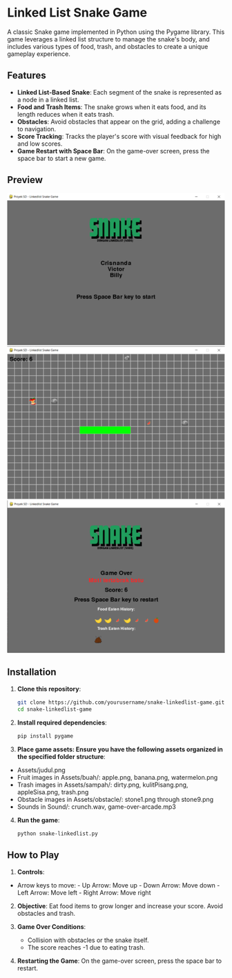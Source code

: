 # Linked List Snake Game

A classic Snake game implemented in Python using the Pygame library. This game leverages a linked list structure to manage the snake's body, and includes various types of food, trash, and obstacles to create a unique gameplay experience.

## Features

- **Linked List-Based Snake**: Each segment of the snake is represented as a node in a linked list.
- **Food and Trash Items**: The snake grows when it eats food, and its length reduces when it eats trash.
- **Obstacles**: Avoid obstacles that appear on the grid, adding a challenge to navigation.
- **Score Tracking**: Tracks the player's score with visual feedback for high and low scores.
- **Game Restart with Space Bar**: On the game-over screen, press the space bar to start a new game.

## Preview
![Game Start Screen](https://github.com/Arsenik12/Project-Struktur-Data/blob/main/Assets/previews/GameStart_Screen.png)
![Game Play Preview](https://github.com/Arsenik12/Project-Struktur-Data/blob/main/Assets/previews/GamePlay_Screen.png)
![Game Over Screen](https://github.com/Arsenik12/Project-Struktur-Data/blob/main/Assets/previews/GameOver_Screen.png)

## Installation

1. **Clone this repository**:
   ```bash
   git clone https://github.com/yourusername/snake-linkedlist-game.git
   cd snake-linkedlist-game

2. **Install required dependencies**:
   ```bash
   pip install pygame

3. **Place game assets: Ensure you have the following assets organized in the specified folder structure**:
  - Assets/judul.png
  - Fruit images in Assets/buah/: apple.png, banana.png, watermelon.png
  - Trash images in Assets/sampah/: dirty.png, kulitPisang.png, appleSisa.png, trash.png
  - Obstacle images in Assets/obstacle/: stone1.png through stone9.png
  - Sounds in Sound/: crunch.wav, game-over-arcade.mp3

4. **Run the game**:
   ```bash
   python snake-linkedlist.py

## How to Play

1. **Controls**:
  - Arrow keys to move:
        - Up Arrow: Move up
        - Down Arrow: Move down
        - Left Arrow: Move left
        - Right Arrow: Move right

2. **Objective**:
   Eat food items to grow longer and increase your score. Avoid obstacles and trash.

3. **Game Over Conditions**:
   - Collision with obstacles or the snake itself.
   - The score reaches -1 due to eating trash.

4. **Restarting the Game**:
   On the game-over screen, press the space bar to restart.
